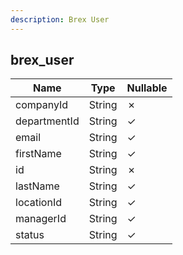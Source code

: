 ```yaml
---
description: Brex User
---
```

brex_user
---------

| **Name**     | **Type** | **Nullable** |
| ------------ | -------- | ------------ |
| companyId    | String   | &cross;      |
| departmentId | String   | &check;      |
| email        | String   | &check;      |
| firstName    | String   | &check;      |
| id           | String   | &cross;      |
| lastName     | String   | &check;      |
| locationId   | String   | &check;      |
| managerId    | String   | &check;      |
| status       | String   | &check;      |
